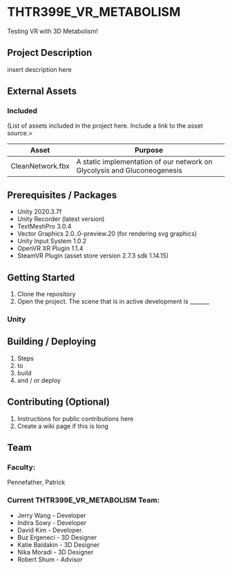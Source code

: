 # THTR399E_VR_METABOLISM

Testing VR with 3D Metabolism!

## Project Description
insert description here

## External Assets

### Included
(List of assets included in the project here. Include a link to the asset source.>

| Asset | Purpose |
| ------ | ------ |
| CleanNetwork.fbx | A static implementation of our network on Glycolysis and Gluconeogenesis |

## Prerequisites / Packages
- Unity 2020.3.7f
- Unity Recorder (latest version)
- TextMeshPro 3.0.4
- Vector Graphics 2.0..0-preview.20 (for rendering svg graphics)
- Unity Input System 1.0.2
- OpenVR XR Plugin 1.1.4
- SteamVR Plugin (asset store version 2.7.3 sdk 1.14.15)

## Getting Started
1. Clone the repository
2. Open the project.  The scene that is in active development is _______

### Unity

## Building / Deploying

1. Steps
2. to
3. build
4. and / or deploy

## Contributing (Optional) 

1. Instructions for public contributions here
2. Create a wiki page if this is long

## Team

### Faculty:
Pennefather, Patrick

### Current THTR399E_VR_METABOLISM Team:

- Jerry Wang - Developer
- Indira Sowy - Developer
- David Kim - Developer.
- Buz Ergeneci - 3D Designer
- Katie Baldakin - 3D Designer
- Nika Moradi - 3D Designer
- Robert Shum -  Advisor
